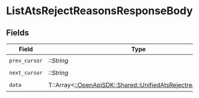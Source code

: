 # ListAtsRejectReasonsResponseBody


## Fields

| Field                                                                                                               | Type                                                                                                                | Required                                                                                                            | Description                                                                                                         |
| ------------------------------------------------------------------------------------------------------------------- | ------------------------------------------------------------------------------------------------------------------- | ------------------------------------------------------------------------------------------------------------------- | ------------------------------------------------------------------------------------------------------------------- |
| `prev_cursor`                                                                                                       | *::String*                                                                                                          | :heavy_check_mark:                                                                                                  | N/A                                                                                                                 |
| `next_cursor`                                                                                                       | *::String*                                                                                                          | :heavy_check_mark:                                                                                                  | N/A                                                                                                                 |
| `data`                                                                                                              | T::Array<[::OpenApiSDK::Shared::UnifiedAtsRejectreasonOutput](../../models/shared/unifiedatsrejectreasonoutput.md)> | :heavy_check_mark:                                                                                                  | N/A                                                                                                                 |